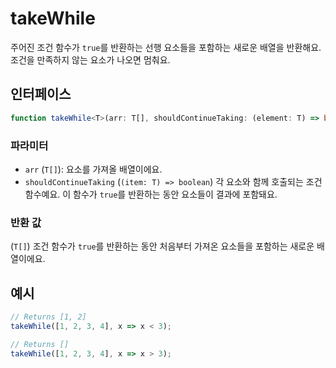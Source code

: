 # takeWhile

주어진 조건 함수가 `true`를 반환하는 선행 요소들을 포함하는 새로운 배열을 반환해요. 
조건을 만족하지 않는 요소가 나오면 멈춰요.


## 인터페이스

```typescript
function takeWhile<T>(arr: T[], shouldContinueTaking: (element: T) => boolean): T[];
```

### 파라미터 

- `arr` (`T[]`): 요소를 가져올 배열이에요.
- `shouldContinueTaking` (`(item: T) => boolean`) 각 요소와 함께 호출되는 조건 함수예요. 이 함수가 `true`를 반환하는 동안 요소들이 결과에 포함돼요.

### 반환 값

(`T[]`) 조건 함수가 `true`를 반환하는 동안 처음부터 가져온 요소들을 포함하는 새로운 배열이에요.


## 예시

```typescript
// Returns [1, 2]
takeWhile([1, 2, 3, 4], x => x < 3);

// Returns []
takeWhile([1, 2, 3, 4], x => x > 3);
```